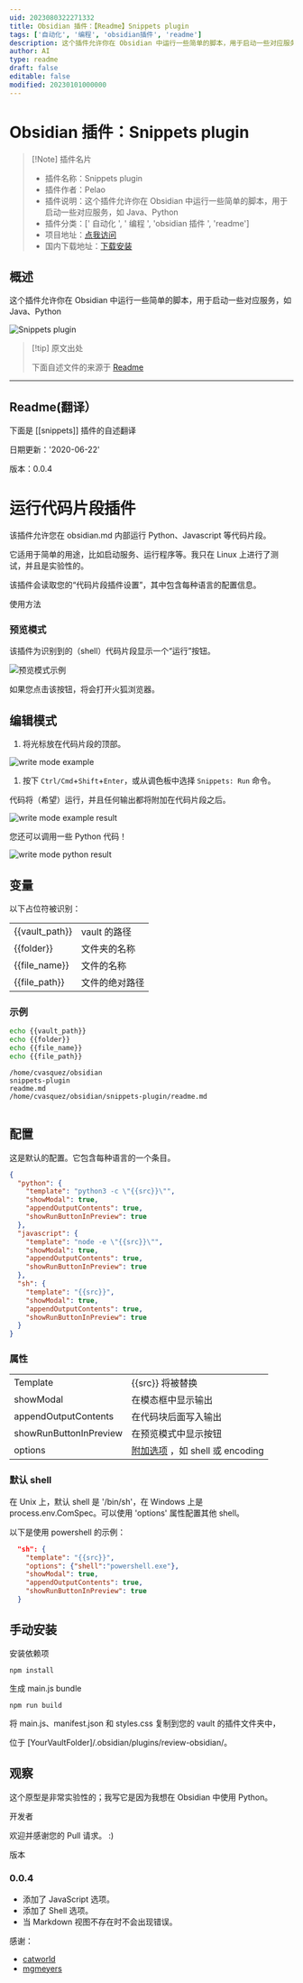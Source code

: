 ```yaml
---
uid: 2023080322271332
title: Obsidian 插件：【Readme】Snippets plugin
tags: ['自动化', '编程', 'obsidian插件', 'readme']
description: 这个插件允许你在 Obsidian 中运行一些简单的脚本，用于启动一些对应服务，如 Java、Python
author: AI
type: readme
draft: false
editable: false
modified: 20230101000000
---
```


# Obsidian 插件：Snippets plugin

> [!Note] 插件名片
> - 插件名称：Snippets plugin
> - 插件作者：Pelao
> - 插件说明：这个插件允许你在 Obsidian 中运行一些简单的脚本，用于启动一些对应服务，如 Java、Python
> - 插件分类：[' 自动化 ', ' 编程 ', 'obsidian 插件 ', 'readme']
> - 项目地址：[点我访问](https://github.com/cristianvasquez/obsidian-snippets-plugin)
> - 国内下载地址：[下载安装](https://pkmer.cn/products/plugin/pluginMarket/?snippets)

## 概述

这个插件允许你在 Obsidian 中运行一些简单的脚本，用于启动一些对应服务，如 Java、Python

![Snippets plugin](https://cdn.pkmer.cn/covers/snippets.png!pkmer)

> [!tip] 原文出处
>
>下面自述文件的来源于 [Readme](https://ghproxy.net/https://raw.githubusercontent.com/cristianvasquez/obsidian-snippets-plugin/master/README.md)
>

---

## Readme(翻译）

下面是 [[snippets]] 插件的自述翻译

日期更新：'2020-06-22'

版本：0.0.4

# 运行代码片段插件

该插件允许您在 obsidian.md 内部运行 Python、Javascript 等代码片段。

它适用于简单的用途，比如启动服务、运行程序等。我只在 Linux 上进行了测试，并且是实验性的。

该插件会读取您的“代码片段插件设置”，其中包含每种语言的配置信息。

使用方法

### 预览模式

该插件为识别到的（shell）代码片段显示一个“运行”按钮。

![预览模式示例](./img/preview.png)

如果您点击该按钮，将会打开火狐浏览器。

## 编辑模式

1. 将光标放在代码片段的顶部。

![write mode example](./img/shell_date.png)

1. 按下 `Ctrl/Cmd`+`Shift`+`Enter`，或从调色板中选择 `Snippets: Run` 命令。

代码将（希望）运行，并且任何输出都将附加在代码片段之后。

![write mode example result](./img/shell_date_result.png)

您还可以调用一些 Python 代码！

![write mode python result](./img/python.png)

## 变量

以下占位符被识别：

|                |                           |
| -------------- | ------------------------- |
| {{vault_path}} | vault 的路径               |
| {{folder}}     | 文件夹的名称              |
| {{file_name}}  | 文件的名称                |
| {{file_path}}  | 文件的绝对路径            |

### 示例

```sh
echo {{vault_path}} 
echo {{folder}} 
echo {{file_name}} 
echo {{file_path}}
```

```output
/home/cvasquez/obsidian
snippets-plugin
readme.md
/home/cvasquez/obsidian/snippets-plugin/readme.md
    
```

## 配置

这是默认的配置。它包含每种语言的一个条目。

```json
{
  "python": {
    "template": "python3 -c \"{{src}}\"",
    "showModal": true,
    "appendOutputContents": true,
    "showRunButtonInPreview": true
  },
  "javascript": {
    "template": "node -e \"{{src}}\"",
    "showModal": true,
    "appendOutputContents": true,
    "showRunButtonInPreview": true
  },
  "sh": {
    "template": "{{src}}",
    "showModal": true,
    "appendOutputContents": true,
    "showRunButtonInPreview": true
  }
}
```

### 属性

|                        |                                        |
| ---------------------- | -------------------------------------- |
| Template               | {{src}} 将被替换                         |
| showModal              | 在模态框中显示输出                       |
| appendOutputContents   | 在代码块后面写入输出                     |
| showRunButtonInPreview | 在预览模式中显示按钮                     |
| options                | [附加选项](https://nodejs.org/api/child_process.html#child_process_child_process_exec_command_options_callback) ，如 shell 或 encoding|

### 默认 shell

在 Unix 上，默认 shell 是 '/bin/sh'，在 Windows 上是 process.env.ComSpec。可以使用 'options' 属性配置其他 shell。

以下是使用 powershell 的示例：

```json
  "sh": {
    "template": "{{src}}",
    "options": {"shell":"powershell.exe"},
    "showModal": true,
    "appendOutputContents": true,
    "showRunButtonInPreview": true
  }
```

## 手动安装

安装依赖项

    npm install

生成 main.js bundle

    npm run build

将 main.js、manifest.json 和 styles.css 复制到您的 vault 的插件文件夹中，

位于 [YourVaultFolder]/.obsidian/plugins/review-obsidian/。

## 观察

这个原型是非常实验性的；我写它是因为我想在 Obsidian 中使用 Python。

开发者

欢迎并感谢您的 Pull 请求。 :)

版本

### 0.0.4

- 添加了 JavaScript 选项。
- 添加了 Shell 选项。
- 当 Markdown 视图不存在时不会出现错误。

感谢：

* [catworld](https://github.com/catword)
* [mgmeyers](https://github.com/mgmeyers)
